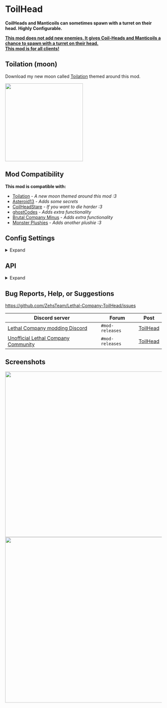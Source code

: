 # ToilHead
**CoilHeads and Manticoils can sometimes spawn with a turret on their head. Highly Configurable.**

<ins><b>This mod does not add new enemies. It gives Coil-Heads and Manticoils a chance to spawn with a turret on their head.</b></ins><br>
<ins><b>This mod is for all clients!</b></ins>

## Toilation (moon)
Download my new moon called [Toilation](https://thunderstore.io/c/lethal-company/p/Zehs/Toilation/) themed around this mod.

<a href="https://thunderstore.io/c/lethal-company/p/Zehs/Toilation/"><img src="https://i.imgur.com/IDbukjU.png" width="250px"></a>

## Mod Compatibility
**This mod is compatible with:**
* [Toilation](https://thunderstore.io/c/lethal-company/p/Zehs/Toilation/) - *A new moon themed around this mod :3*
* [Asteroid13](https://thunderstore.io/c/lethal-company/p/Magic_Wesley/Asteroid13/) - *Adds some secrets*
* [CoilHeadStare](https://thunderstore.io/c/lethal-company/p/TwinDimensionalProductions/CoilHeadStare/) - *If you want to die harder :3*
* [ghostCodes](https://thunderstore.io/c/lethal-company/p/darmuh/ghostCodes/) - *Adds extra functionality*
* [Brutal Company Minus](https://thunderstore.io/c/lethal-company/p/DrinkableWater/Brutal_Company_Minus/) - *Adds extra functionality*
* [Monster Plushies](https://thunderstore.io/c/lethal-company/p/Scintesto/Monster_Plushies/) - *Adds another plushie :3*

## Config Settings
<details>
  <summary>Expand</summary>
<br>

| General Settings | Setting type | Default value | Description |
| ----------- | ----------- | ----------- | ----------- |
| `EnableConfiguration` | `Boolean` | `false` | Enable if you want to use custom set config setting values. If disabled, the default config setting values will be used. |
| `ExtendedLogging` | `Boolean` | `false` | Enable extended logging. |

| Toilation Settings | Setting type | Default value | Description |
| ----------- | ----------- | ----------- | ----------- |
|  |  | `<MaxSpawnCount>:<SpawnChance>` |  |
| `ToilHeadSpawnSettings` | `String` | `6:75` | Toil-Head spawn settings for 69-Toilation. |
| `MantiToilSpawnSettings` | `String` | `50:90` | Manti-Toil spawn settings for 69-Toilation. |
| `ToilSlayerSpawnSettings` | `String` | `2:10` | Toil-Slayer spawn settings for 69-Toilation. |
| `MantiSlayerSpawnSettings` | `String` | `2:20` | Manti-Slayer spawn settings for 69-Toilation. |
| `ToilPlayerSpawnSettings` | `String` | `1:7` | Toil-Player spawn settings for 69-Toilation. |

| Toil-Head Settings | Setting type | Default value | Description |
| ----------- | ----------- | ----------- | ----------- |
|  |  | `<MaxSpawnCount>:<SpawnChance>` |  |
| `ToilHeadDefaultSpawnSettings` | `String` | `1:30` | Toil-Head default spawn settings for all moons. |
|  |  | `<PlanetName>:<MaxSpawnCount>:<SpawnChance>` | Separate each entry with a comma. |
| `ToilHeadSpawnSettingsMoonList` | `String` | `41 Experimentation:1:10, 220 Assurance:1:20, 56 Vow:1:20, 21 Offense:1:20, 61 March:1:20, 20 Adamance:1:30, 85 Rend:1:40, 7 Dine:1:45, 8 Titan:1:50, 68 Artifice:2:70, 5 Embrion:1:30, 57 Asteroid-13:2:30, 523 Ooblterra:2:70` | Toil-Head spawn settings list for moons. |

| Manti-Toil Settings | Setting type | Default value | Description |
| ----------- | ----------- | ----------- | ----------- |
|  |  | `<MaxSpawnCount>:<SpawnChance>` |  |
| `MantiToilDefaultSpawnSettings` | `String` | `5:50` | Manti-Toil default spawn settings for all moons. |
|  |  | `<PlanetName>:<MaxSpawnCount>:<SpawnChance>` | Separate each entry with a comma. |
| `MantiToilSpawnSettingsMoonList` | `String` | `20 Adamance:5:60, 85 Rend:5:60, 7 Dine:5:65, 8 Titan:5:70, 68 Artifice:8:75` | Manti-Toil spawn settings list for moons. |

| Toil-Slayer Settings | Setting type | Default value | Description |
| ----------- | ----------- | ----------- | ----------- |
|  |  | `<MaxSpawnCount>:<SpawnChance>` |  |
| `ToilSlayerDefaultSpawnSettings` | `String` | `1:10` | Toil-Slayer default spawn settings for all moons. |
|  |  | `<PlanetName>:<MaxSpawnCount>:<SpawnChance>` | Separate each entry with a comma. |
| `ToilSlayerSpawnSettingsMoonList` | `String` | `20 Adamance:1:15, 85 Rend:1:15, 7 Dine:1:15, 8 Titan:1:20, 68 Artifice:1:20, 57 Asteroid-13:1:15, 523 Ooblterra:1:25` | Toil-Slayer spawn settings list for moons. |

| Manti-Slayer Settings | Setting type | Default value | Description |
| ----------- | ----------- | ----------- | ----------- |
|  |  | `<MaxSpawnCount>:<SpawnChance>` |  |
| `MantiSlayerDefaultSpawnSettings` | `String` | `1:10` | Manti-Slayer default spawn settings for all moons. |
|  |  | `<PlanetName>:<MaxSpawnCount>:<SpawnChance>` | Separate each entry with a comma. |
| `MantiSlayerSpawnSettingsMoonList` | `String` | `20 Adamance:1:15, 85 Rend:1:15, 7 Dine:1:15, 8 Titan:1:20, 68 Artifice:1:20, 57 Asteroid-13:1:15, 523 Ooblterra:1:25` | Manti-Slayer spawn settings list for moons. |

| Toil-Player Settings | Setting type | Default value | Description |
| ----------- | ----------- | ----------- | ----------- |
|  |  | `<MaxSpawnCount>:<SpawnChance>` |  |
| `ToilPlayerDefaultSpawnSettings` | `String` | `1:3` | Toil-Player default spawn settings for all moons. |
|  |  | `<PlanetName>:<MaxSpawnCount>:<SpawnChance>` | Separate each entry with a comma. |
| `ToilPlayerSpawnSettingsMoonList` | `String` | `85 Rend:1:4, 7 Dine:1:4, 8 Titan:1:5, 68 Artifice:1:5, 57 Asteroid-13:1:5, 523 Ooblterra:1:6` | Toil-Player spawn settings list for moons. |

| Player Ragdoll Settings | Setting type | Default value | Description |
| ----------- | ----------- | ----------- | ----------- |
| `SpawnToiledPlayerRagdolls` | `Boolean` | `True` | If enabled, will spawn a Toiled player ragdoll when a player dies to a Turret-Head in any way. |
| `SpawnRealToiledPlayerRagdolls` | `Boolean` | `True` | If enabled, will spawn a real turret on the Toiled player ragdoll. |

| Toil-Head Plushie Settings | Setting type | Default value | Description |
| ----------- | ----------- | ----------- | ----------- |
| `SpawnWeight` | `Int32` | `10` | Toil-Head plushie spawn chance weight. |
| `SpawnAllMoons` | `Boolean` | `true` | If true, the Toil-Head plushie will spawn on all moons. If false, the Toil-Head plushie will only spawn on moons set in the moons list. |
| `MoonSpawnList` | `String` | `Experimentation, Assurance, Vow, Offense, March, Adamance, Rend, Dine, Titan, Artifice, Embrion` | The list of moons the Toil-Head plushie will spawn on. |
| `CarryWeight` | `Int32` | `6` | Toil-Head plushie carry weight in pounds. |
| `MinValue` | `Int32` | `80` | Toil-Head plushie min scrap value. |
| `MaxValue` | `Int32` | `250` | Toil-Head plushie max scrap value. |

| Toil-Slayer Plushie Settings | Setting type | Default value | Description |
| ----------- | ----------- | ----------- | ----------- |
| `SpawnWeight` | `Int32` | `5` | Toil-Slayer plushie spawn chance weight. |
| `SpawnAllMoons` | `Boolean` | `true` | If true, the Toil-Slayer plushie will spawn on all moons. If false, the Toil-Slayer plushie will only spawn on moons set in the moons list. |
| `MoonSpawnList` | `String` | `Experimentation, Assurance, Vow, Offense, March, Adamance, Rend, Dine, Titan, Artifice, Embrion` | The list of moons the Toil-Slayer plushie will spawn on. |
| `CarryWeight` | `Int32` | `12` | Toil-Slayer plushie carry weight in pounds. |
| `MinValue` | `Int32` | `150` | Toil-Slayer plushie min scrap value. |
| `MaxValue` | `Int32` | `380` | Toil-Slayer plushie max scrap value. |

| Turret Settings | Setting type | Default value | Description |
| ----------- | ----------- | ----------- | ----------- |
| `LostLOSDuration` | `Single` | `0.75` | The duration until the turret loses the target player when not in line of sight. |
| `RotationRange` | `Single` | `75` | The rotation range of the turret in degrees. |
| `CodeAccessCooldownDuration` | `Single` | `7` | The duration of the turret being disabled from the terminal in seconds. |

| Turret Detection Settings | Setting type | Default value | Description |
| ----------- | ----------- | ----------- | ----------- |
| `Rotation` | `Boolean` | `false` | If enabled, the turret will rotate when searching for players. |
| `RotationSpeed` | `Single` | `28` | The rotation speed of the turret when in detection state. |

| Turret Charging Settings | Setting type | Default value | Description |
| ----------- | ----------- | ----------- | ----------- |
| `ChargingDuration` | `Single` | `2` | The duration of the turret charging state. |
| `RotationSpeed` | `Single` | `95` | The rotation speed of the turret when in charging state. |

| Turret Firing Settings | Setting type | Default value | Description |
| ----------- | ----------- | ----------- | ----------- |
| `RotationSpeed` | `Single` | `95` | The rotation speed of the turret when in firing state. |

| Turret Berserk Settings | Setting type | Default value | Description |
| ----------- | ----------- | ----------- | ----------- |
| `BerserkDuration` | `Single` | `9` | The duration of the turret berserk state. |
| `RotationSpeed` | `Single` | `77` | The rotation speed of the turret when in berserk state. |

</details>

## API
<details>
  <summary>Expand</summary>
<br>

https://github.com/ZehsTeam/Lethal-Company-ToilHead/blob/master/ToilHead/Api.cs
```cs
// This is for all enemy turret pairs.
public static Dictionary<NetworkObject, NetworkObject> EnemyTurretPairs { get; }

// This is for all player turret pairs.
public static Dictionary<PlayerControllerB, ToilHeadTurretBehaviour> PlayerTurretPairs { get; }


// Toil-Head spawn count.
public static int ToilHeadSpawnCount { get; }

// If enabled, will force any spawned Coil-Heads to become Toil-Heads.
// This will get reset automatically when the day ends.
public static bool ForceToilHeadSpawns { get; set; }

// If set to any value above -1, will temporarily override the Toil-Head max spawn count.
// This will get reset automatically when the day ends.
public static int ForceToilHeadMaxSpawnCount { get; set; }

// This must only be called on the Host/Server.
// Only accepts an EnemyAI instance where the EnemyType.enemyName is "Spring".
// Returns true if successful.
public static bool SetToilHeadOnServer(EnemyAI enemyAI) { }


// Manti-Toil spawn count.
public static int MantiToilSpawnCount { get; }

// If enabled, will force any spawned Manticoils to become Manti-Toils.
// This will get reset automatically when the day ends.
public static bool ForceMantiToilSpawns { get; set; }

// If set to any value above -1, will temporarily override the Manti-Toil max spawn count.
// This will get reset automatically when the day ends.
public static int ForceMantiToilMaxSpawnCount { get; set; }

// This must only be called on the Host/Server.
// Only accepts an EnemyAI instance where the EnemyType.enemyName is "Manticoil".
// Returns true if successful.
public static bool SetMantiToilOnServer(EnemyAI enemyAI) { }


// Toil-Slayer spawn count.
public static int ToilSlayerSpawnCount { get; }

// If enabled, will force any spawned Coil-Heads to become Toil-Slayers.
// This will get reset automatically when the day ends.
public static bool ForceToilSlayerSpawns { get; set; }

// If set to any value above -1, will temporarily override the Toil-Slayer max spawn count.
// This will get reset automatically when the day ends.
public static int ForceToilSlayerMaxSpawnCount { get; set; }

// This must only be called on the Host/Server.
// Only accepts an EnemyAI instance where the EnemyType.enemyName is "Spring".
// Returns true if successful.
public static bool SetToilSlayerOnServer(EnemyAI enemyAI) { }


// Manti-Slayer spawn count.
public static int MantiSlayerSpawnCount { get; }

// If enabled, will force any spawned Manticoils to become Manti-Slayers.
// This will get reset automatically when the day ends.
public static bool ForceMantiSlayerSpawns { get; set; }

// If set to any value above -1, will temporarily override the Manti-Slayer max spawn count.
// This will get reset automatically when the day ends.
public static int ForceMantiSlayerMaxSpawnCount { get; set; }

// This must only be called on the Host/Server.
// Only accepts an EnemyAI instance where the EnemyType.enemyName is "Manticoil".
// Returns true if successful.
public static bool SetMantiSlayerOnServer(EnemyAI enemyAI) { }


// Toil-Player spawn count.
public static int ToilPlayerSpawnCount { get; }

// If enabled, will force all Players to become Toil-Players when the round starts.
// This will get reset automatically when the day ends.
public static bool ForceToilPlayerSpawns { get; set; }

// If set to any value above -1, will temporarily override the Toil-Player max spawn count.
// This will get reset automatically when the day ends.
public static int ForceToilPlayerMaxSpawnCount { get; set; }

// This must only be called on the Host/Server.
// Returns true if successful.
public static bool SetToilPlayerOnServer(PlayerControllerB playerScript) { }
```

</details>

## Bug Reports, Help, or Suggestions
https://github.com/ZehsTeam/Lethal-Company-ToilHead/issues

| Discord server | Forum | Post |
| ----------- | ----------- | ----------- |
| [Lethal Company modding Discord](https://discord.gg/XeyYqRdRGC) | `#mod-releases` | [ToilHead](https://discord.com/channels/1168655651455639582/1207108508298911834) |
| [Unofficial Lethal Company Community](https://discord.gg/nYcQFEpXfU) | `#mod-releases` | [ToilHead](https://discord.com/channels/1169792572382773318/1207108696589606932) |

## Screenshots
<div>
    <img src="https://i.imgur.com/2wvuDcg.jpeg" width="531px">
    <img src="https://i.imgur.com/dXMbu6m.jpeg" width="531px">
</div>